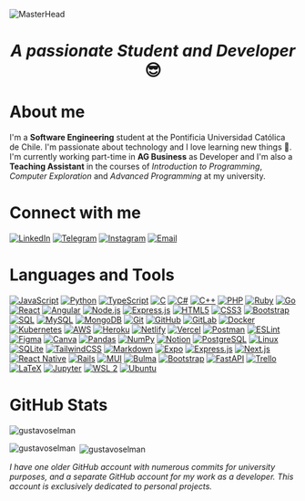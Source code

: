 ![MasterHead](./images/github-cover.gif)

<h1 align="center"><i>A passionate Student and Developer</i> 😎</h1>

# About me
I'm a **Software Engineering** student at the Pontificia Universidad Católica de Chile. I'm passionate about technology and I love learning new things 🚀. I'm currently working part-time in **AG Business** as Developer and I'm also a **Teaching Assistant** in the courses of _Introduction to Programming_, _Computer Exploration_ and _Advanced Programming_ at my university.

# Connect with me

[![LinkedIn](https://img.shields.io/badge/LinkedIn-%230077B5.svg?logo=linkedin&logoColor=white)](https://www.linkedin.com/in/gustavo-selman) 
[![Telegram](https://img.shields.io/badge/Telegram-%232CA5E0.svg?logo=telegram&logoColor=white)](https://t.me/gustavoselman)
[![Instagram](https://img.shields.io/badge/Instagram-%23E4405F.svg?logo=instagram&logoColor=white)](https://instagram.com/gustavoselman) 
[![Email](https://img.shields.io/badge/Email-%23D14836.svg?logo=gmail&logoColor=white)](mailto:gustavo.selman@uc.cl)

# Languages and Tools

[![JavaScript](https://img.shields.io/badge/JavaScript-%23323330.svg?style=flat&logo=javascript&logoColor=%23F7DF1E)](https://developer.mozilla.org/en-US/docs/Web/JavaScript)
[![Python](https://img.shields.io/badge/Python-3670A0?style=flat&logo=python&logoColor=ffdd54)](https://www.python.org/)
[![TypeScript](https://img.shields.io/badge/TypeScript-%23007ACC.svg?style=flat&logo=typescript&logoColor=white)](https://www.typescriptlang.org/)
[![C](https://img.shields.io/badge/C-%2300599C.svg?style=flat&logo=c&logoColor=white)](https://www.w3schools.com/cs/)
[![C#](https://img.shields.io/badge/C%23-%23239120.svg?style=flat&logo=c-sharp&logoColor=white)](https://www.w3schools.com/cs/)
[![C++](https://img.shields.io/badge/C++-%2300599C.svg?style=flat&logo=c%2B%2B&logoColor=white)](https://www.w3schools.com/cpp/)
[![PHP](https://img.shields.io/badge/PHP-%23777BB4.svg?style=flat&logo=php&logoColor=white)](https://www.php.net/)
[![Ruby](https://img.shields.io/badge/Ruby-%23CC342D.svg?style=flat&logo=ruby&logoColor=white)](https://www.ruby-lang.org/en/)
[![Go](https://img.shields.io/badge/Go-%2300ADD8.svg?style=flat&logo=go&logoColor=white)](https://golang.org/)
[![React](https://img.shields.io/badge/React-%2320232a.svg?style=flat&logo=react&logoColor=61DAFB)](https://reactjs.org/)
[![Angular](https://img.shields.io/badge/Angular-%23DD0031.svg?style=flat&logo=angular&logoColor=white)](https://angular.io/)
[![Node.js](https://img.shields.io/badge/Node.js-6DA55F?style=flat&logo=node.js&logoColor=white)](https://nodejs.org/)
[![Express.js](https://img.shields.io/badge/Express.js-%23404d59.svg?style=flat&logo=express&logoColor=61DAFB)](https://expressjs.com/)
[![HTML5](https://img.shields.io/badge/HTML5-%23E34F26.svg?style=flat&logo=html5&logoColor=white)](https://www.w3.org/html/)
[![CSS3](https://img.shields.io/badge/CSS3-%231572B6.svg?style=flat&logo=css3&logoColor=white)](https://www.w3schools.com/css/)
[![Bootstrap](https://img.shields.io/badge/Bootstrap-%23563D7C.svg?style=flat&logo=bootstrap&logoColor=white)](https://getbootstrap.com/)
[![SQL](https://img.shields.io/badge/SQL-%23007396.svg?style=flat&logo=postgresql&logoColor=white)](https://www.postgresql.org/)
[![MySQL](https://img.shields.io/badge/MySQL-%234479A1.svg?style=flat&logo=mysql&logoColor=white)](https://www.mysql.com/)
[![MongoDB](https://img.shields.io/badge/MongoDB-%234ea94b.svg?style=flat&logo=mongodb&logoColor=white)](https://www.mongodb.com/)
[![Git](https://img.shields.io/badge/Git-%23F05032.svg?style=flat&logo=git&logoColor=white)](https://git-scm.com/)
[![GitHub](https://img.shields.io/badge/GitHub-%23121011.svg?style=flat&logo=github&logoColor=white)](https://github.com/)
[![GitLab](https://img.shields.io/badge/GitLab-%23FCA121.svg?style=flat&logo=gitlab&logoColor=white)](https://about.gitlab.com/)
[![Docker](https://img.shields.io/badge/Docker-%232496ED.svg?style=flat&logo=docker&logoColor=white)](https://www.docker.com/)
[![Kubernetes](https://img.shields.io/badge/Kubernetes-%23326CE5.svg?style=flat&logo=kubernetes&logoColor=white)](https://kubernetes.io/)
[![AWS](https://img.shields.io/badge/AWS-%23FF9900.svg?style=flat&logo=amazon-aws&logoColor=white)](https://aws.amazon.com/)
[![Heroku](https://img.shields.io/badge/Heroku-%23430098.svg?style=flat&logo=heroku&logoColor=white)](https://www.heroku.com/)
[![Netlify](https://img.shields.io/badge/Netlify-%23000000.svg?style=flat&logo=netlify&logoColor=00C7B7)](https://www.netlify.com/)
[![Vercel](https://img.shields.io/badge/Vercel-%23000000.svg?style=flat&logo=vercel&logoColor=white)](https://vercel.com/)
[![Postman](https://img.shields.io/badge/Postman-FF6C37?style=flat&logo=postman&logoColor=white)](https://www.postman.com/)
[![ESLint](https://img.shields.io/badge/ESLint-4B3263?style=flat&logo=eslint&logoColor=white)](https://eslint.org/)
[![Figma](https://img.shields.io/badge/Figma-%23F24E1E.svg?style=flat&logo=figma&logoColor=white)](https://www.figma.com/)
[![Canva](https://img.shields.io/badge/Canva-%2300C4CC.svg?style=flat&logo=Canva&logoColor=white)](https://www.canva.com/)
[![Pandas](https://img.shields.io/badge/Pandas-%23150458.svg?style=flat&logo=pandas&logoColor=white)](https://pandas.pydata.org/)
[![NumPy](https://img.shields.io/badge/NumPy-%23013243.svg?style=flat&logo=numpy&logoColor=white)](https://numpy.org/)
[![Notion](https://img.shields.io/badge/Notion-%23000000.svg?style=flat&logo=notion&logoColor=white)](https://www.notion.so/)
[![PostgreSQL](https://img.shields.io/badge/PostgreSQL-%23336791.svg?style=flat&logo=postgresql&logoColor=white)](https://www.postgresql.org/)
[![Linux](https://img.shields.io/badge/Linux-%23FCC624.svg?style=flat&logo=linux&logoColor=white)](https://www.linux.org/)
[![SQLite](https://img.shields.io/badge/SQLite-%23003B57.svg?style=flat&logo=sqlite&logoColor=white)](https://www.sqlite.org/)
[![TailwindCSS](https://img.shields.io/badge/TailwindCSS-%2338B2AC.svg?style=flat&logo=tailwind-css&logoColor=white)](https://tailwindcss.com/)
[![Markdown](https://img.shields.io/badge/Markdown-%23000000.svg?style=flat&logo=markdown&logoColor=white)](https://www.markdownguide.org/)
[![Expo](https://img.shields.io/badge/Expo-1C1E24?style=flat&logo=expo&logoColor=D04A37)](https://expo.dev/)
[![Express.js](https://img.shields.io/badge/Express.js-%23404d59.svg?style=flat&logo=express&logoColor=61DAFB)](https://expressjs.com/)
[![Next.js](https://img.shields.io/badge/Next.js-black?style=flat&logo=next.js&logoColor=white)](https://nextjs.org/)
[![React Native](https://img.shields.io/badge/React_Native-%2320232a.svg?style=flat&logo=react&logoColor=61DAFB)](https://reactnative.dev/)
[![Rails](https://img.shields.io/badge/Rails-%23CC0000.svg?style=flat&logo=ruby-on-rails&logoColor=white)](https://rubyonrails.org/)
[![MUI](https://img.shields.io/badge/MUI-%230081CB.svg?style=flat&logo=material-ui&logoColor=white)](https://mui.com/)
[![Bulma](https://img.shields.io/badge/Bulma-%23000000.svg?style=flat&logo=bulma&logoColor=white)](https://bulma.io/)
[![Bootstrap](https://img.shields.io/badge/Bootstrap-%23563D7C.svg?style=flat&logo=bootstrap&logoColor=white)](https://getbootstrap.com/)
[![FastAPI](https://img.shields.io/badge/FastAPI-%23007ACC.svg?style=flat&logo=fastapi&logoColor=white)](https://fastapi.tiangolo.com/)
[![Trello](https://img.shields.io/badge/Trello-%23026AA7.svg?style=flat&logo=trello&logoColor=white)](https://trello.com/)
[![LaTeX](https://img.shields.io/badge/LaTeX-%23008080.svg?style=flat&logo=latex&logoColor=white)](https://www.latex-project.org/)
[![Jupyter](https://img.shields.io/badge/Jupyter-%23F37626.svg?style=flat&logo=jupyter&logoColor=white)](https://jupyter.org/)
[![WSL 2](https://img.shields.io/badge/WSL%202-%23007CFF.svg?style=flat&logo=windows&logoColor=white)](https://docs.microsoft.com/en-us/windows/wsl/)
[![Ubuntu](https://img.shields.io/badge/Ubuntu-%23E95420.svg?style=flat&logo=ubuntu&logoColor=white)](https://ubuntu.com/)


# GitHub Stats

<!-- Profile views -->
<p align="left"> <img src="https://komarev.com/ghpvc/?username=gustavoselman&label=Profile%20views&color=0e75b6&style=flat" alt="gustavoselman" /> </p>

<!-- Most Used Languages -->
<p><img align="left" src="https://github-readme-stats.vercel.app/api/top-langs?username=gustavoselman&show_icons=true&locale=en&layout=compact" alt="gustavoselman" /></p>

<!-- Gustavo Selman's Github Stats -->
<p>&nbsp;<img align="center" src="https://github-readme-stats.vercel.app/api?username=gustavoselman&show_icons=true&locale=en" alt="gustavoselman" /></p>

<!-- Current Streak -->
<!-- <p><img align="center" src="https://github-readme-streak-stats.herokuapp.com/?user=gustavoselman&" alt="gustavoselman" /></p> -->


_I have one older GitHub account with numerous commits for university purposes, and a separate GitHub account for my work as a developer. This account is exclusively dedicated to personal projects._